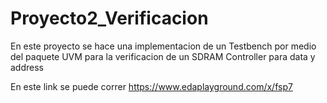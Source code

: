 # Proyecto2_Verificacion

En este proyecto se hace una implementacion de un Testbench por medio del paquete UVM para la verificacion de un SDRAM Controller para data y address

En este link se puede correr https://www.edaplayground.com/x/fsp7
